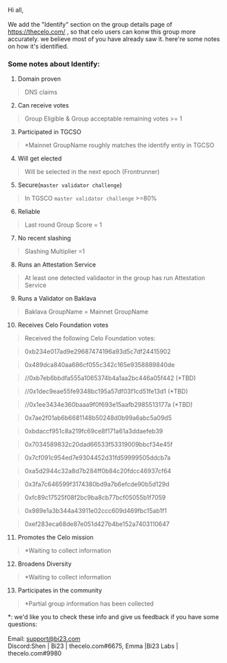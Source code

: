 Hi all,<br/>
     <br/>We add the "Identify" section on the group details page of https://thecelo.com/ , so that celo users can konw this group more accurately. we believe most of you have already saw it. here're some notes on how it's identified.<br/>

### Some notes about Identify:

1. Domain proven
> DNS claims

2. Can receive votes
> Group Eligible & Group acceptable remaining votes >= 1

3. Participated in TGCSO
> *Mainnet GroupName roughly matches the identify entiy in TGCSO

4. Will get elected
> Will be selected in the next epoch (Frontrunner)

5. Secure(`master validator challenge`)
> In TGSCO `master validator challenge` >=80%

6. Reliable
> Last round Group Score = 1

7. No recent slashing
> Slashing Multiplier =1

8. Runs an Attestation Service
> At least one detected validaotor in the group has run Attestation Service

9. Runs a Validator on Baklava
> Baklava GroupName = Mainnet GroupName

10. Receives Celo Foundation votes
> Received the following Celo Foundation votes:

> 0xb234e017ad9e29687474196a93d5c7df24415902

> 0x489dca840aa686cf055c342c165e9358889840de

> //0xb7eb6bbdfa555a1065374b4a1aa2bc446a05f442 (*TBD)

> //0x1dec9eae55fe9348bc195a57df03f1cd51fe13d1 (*TBD)

> //0x1ee3434e360baaa9f0f693e15aafb2985513177a (*TBD)

> 0x7ae2f01ab6b6681148b50248d0b99a6abc5a09d5

> 0xbdaccf951c8a219fc69ce8f171a61a3ddaefeb39

> 0x7034589832c20dad66533f53319009bbcf34e45f

> 0x7cf091c954ed7e9304452d31fd59999505ddcb7a

> 0xa5d2944c32a8d7b284ff0b84c20fdcc46937cf64

> 0x3fa7c646599f3174380bd9a7b6efcde90b5d129d

> 0xfc89c17525f08f2bc9ba8cb77bcf05055b1f7059

> 0x989e1a3b344a43911e02ccc609d469fbc15ab1f1

> 0xef283eca68de87e051d427b4be152a7403110647
  
11. Promotes the Celo mission
> *Waiting to collect information

12. Broadens Diversity
> *Waiting to collect information

13. Participates in the community
> *Partial group information has been collected

*: we'd like you to check these info and give us feedback if you have some questions:<br/>
<br/>Email: support@bi23.com
<br/>Discord:Shen | Bi23 | thecelo.com#6675, Emma |Bi23 Labs  | thecelo.com#9980
